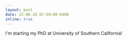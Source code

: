```yaml
---
layout: post
date: 22-08-28 07:59:00-0400
inline: true
---
```


I'm starting my PhD at University of Southern California!